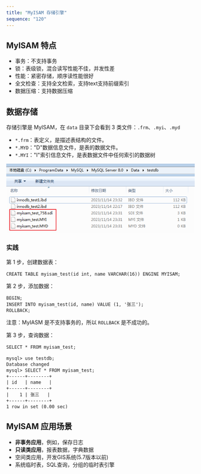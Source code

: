 ```yaml
---
title: "MyISAM 存储引擎"
sequence: "120"
---
```


## MyISAM 特点

- 事务：不支持事务
- 锁：表级锁，混合读写性能不佳，并发性差
- 性能：紧密存储，顺序读性能很好
- 全文检查：支持全文检索，支持text支持前缀索引
- 数据压缩：支持数据压缩

## 数据存储

存储引擎是 MyISAM，在 `data` 目录下会看到 3 类文件：`.frm`、`.myi`、`.myd`

- `*.frm`：表定义，是描述表结构的文件。
- `*.MYD`："D"数据信息文件，是表的数据文件。
- `*.MYI`："I"索引信息文件，是表数据文件中任何索引的数据树

![](/assets/images/db/mysql/storage/windows-storage-data-directory-myisam.png)


### 实践

第 1 步，创建数据表：

```text
CREATE TABLE myisam_test(id int, name VARCHAR(16)) ENGINE MYISAM;
```

第 2 步，添加数据：

```mysql
BEGIN;
INSERT INTO myisam_test(id, name) VALUE (1, '张三');
ROLLBACK;
```

注意：MyIASM 是不支持事务的，所以 `ROLLBACK` 是不成功的。

第 3 步，查询数据：

```text
SELECT * FROM myisam_test;
```

```text
mysql> use testdb;
Database changed
mysql> SELECT * FROM myisam_test;
+------+--------+
| id   | name   |
+------+--------+
|    1 | 张三   |
+------+--------+
1 row in set (0.00 sec)
```

## MyISAM 应用场景

- **非事务应用**，例如，保存日志
- **只读类应用**，报表数据，字典数据
- 空间类应用，开发GIS系统(5.7版本以前)
- 系统临时表，SQL查询，分组的临时表引擎
